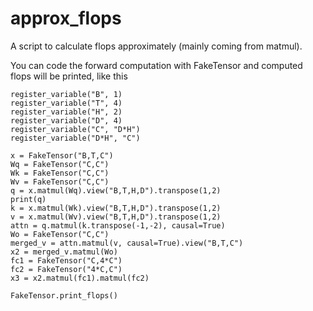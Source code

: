 # approx_flops

A script to calculate flops approximately (mainly coming from matmul).

You can code the forward computation with FakeTensor and computed flops will be printed, like this

```
register_variable("B", 1)
register_variable("T", 4)
register_variable("H", 2)
register_variable("D", 4)
register_variable("C", "D*H")
register_variable("D*H", "C")

x = FakeTensor("B,T,C")
Wq = FakeTensor("C,C")
Wk = FakeTensor("C,C")
Wv = FakeTensor("C,C")
q = x.matmul(Wq).view("B,T,H,D").transpose(1,2)
print(q)
k = x.matmul(Wk).view("B,T,H,D").transpose(1,2)
v = x.matmul(Wv).view("B,T,H,D").transpose(1,2)
attn = q.matmul(k.transpose(-1,-2), causal=True)
Wo = FakeTensor("C,C")
merged_v = attn.matmul(v, causal=True).view("B,T,C")
x2 = merged_v.matmul(Wo)
fc1 = FakeTensor("C,4*C")
fc2 = FakeTensor("4*C,C")
x3 = x2.matmul(fc1).matmul(fc2)

FakeTensor.print_flops()
```
